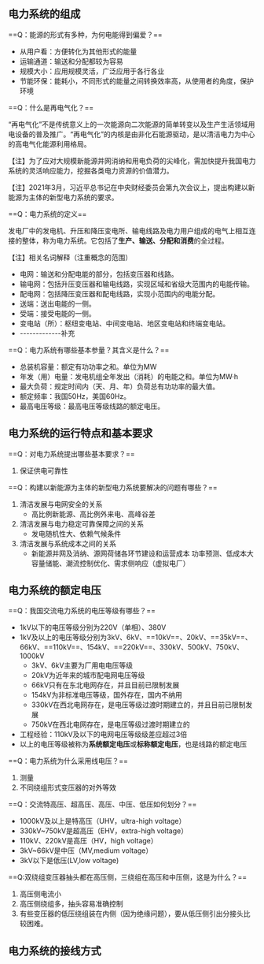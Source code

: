 ## 电力系统的组成
==Q：能源的形式有多种，为何电能得到偏爱？==

- 从用户看：方便转化为其他形式的能量
- 运输通道：输送和分配都较为容易
- 规模大小：应用规模灵活，广泛应用于各行各业
- 节能环保：能耗小，不同形式的能量之间转换效率高，从使用者的角度，保护环境

==Q：什么是再电气化？==

“再电气化”不是传统意义上的一次能源向二次能源的简单转变以及生产生活领域用电设备的普及推广。“再电气化”的内核是由非化石能源驱动，是以清洁电力为中心的高电气化能源利用格局。

【注】为了应对大规模新能源并网消纳和用电负荷的尖峰化，需加快提升我国电力系统的灵活响应能力，挖掘各类电力资源的价值潜力。

【注】2021年3月，习近平总书记在中央财经委员会第九次会议上，提出构建以新能源为主体的新型电力系统的要求。

==Q：电力系统的定义==

发电厂中的发电机、升压和降压变电所、输电线路及电力用户组成的电气上相互连接的整体，称为电力系统。它包括了**生产、输送、分配和消费**的全过程。

【注】相关名词解释（注重概念的范围）
- 电网：输送和分配电能的部分，包括变压器和线路。
- 输电网：包括升压变压器和输电线路，实现区域和省级大范围内的电能传输。
- 配电网：包括降压变压器和配电线路，实现小范围内的电能分配。
- 送端：送出电能的一侧。
- 受端：接受电能的一侧。
- 变电站（所）：枢纽变电站、中间变电站、地区变电站和终端变电站。
- -------------补充

==Q：电力系统有哪些基本参量？其含义是什么？==

- 总装机容量：额定有功功率之和。单位为MW
- 年发（用）电量：发电机组全年发出（消耗）的电能之和。单位为MW·h
- 最大负荷：规定时间内（天、月、年）负荷总有功功率的最大值。
- 额定频率：我国50Hz，美国60Hz。
- 最高电压等级：最高电压等级线路的额定电压。


## 电力系统的运行特点和基本要求
==Q：对电力系统提出哪些基本要求？==
1. 保证供电可靠性

==Q：构建以新能源为主体的新型电力系统要解决的问题有哪些？==

1. 清洁发展与电网安全的关系
    - 高比例新能源、高比例外来电、高峰谷差
2. 清洁发展与电力稳定可靠保障之间的关系
    - 发电随机性大、依赖气候条件
3. 清洁发展与系统成本之间的关系
    - 新能源并网及消纳、源网荷储各环节建设和运营成本
功率预测、低成本大容量储能、潮流控制优化、需求侧响应（虚拟电厂）


## 电力系统的额定电压
==Q：我国交流电力系统的电压等级有哪些？==

- 1kV以下的电压等级分别为220V（单相）、380V
- 1kV及以上的电压等级分别为3kV、6kV、==10kV==、20kV、==35kV==、66kV、==110kV==、154kV、==220kV==、330kV、500kV、750kV、1000kV
    - 3kV、6kV主要为厂用电电压等级
    - 20kV为近年来的城市配电网电压等级
    - 66kV只有在东北电网存在，并且目前已限制发展
    - 154kV为非标准电压等级，国外存在，国内不纳用
    - 330kV在西北电网存在，是电压等级过渡时期建立的，并且目前已限制发展
    - 750kV在西北电网存在，是电压等级过渡时期建立的
- 工程经验：110kV及以下的电网电压等级级差应超过3倍
- 以上的电压等级被称为**系统额定电压**或**标称额定电压**，也是线路的额定电压

==Q：电力系统为什么采用线电压？==

1. 测量
2. 不同绕组形式变压器的对外等效

==Q：交流特高压、超高压、高压、中压、低压如何划分？==

- 1000kV及以上是特高压（UHV，ultra-high voltage）
- 330kV~750kV是超高压（EHV，extra-high voltage）
- 110kV、220kV是高压（HV，high voltage）
- 3kV~66kV是中压（MV,medium voltage）
- 3kV以下是低压(LV,low voltage)

==Q:双绕组变压器抽头都在高压侧，三绕组在高压和中压侧，这是为什么？==

1. 高压侧电流小
2. 高压侧绕组多，抽头容易准确控制
3. 有些变压器的低压绕组装在内侧（因为绝缘问题），要从低压侧引出分接头比较困难。

## 电力系统的接线方式

